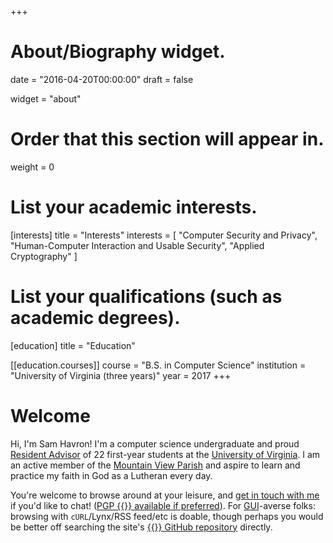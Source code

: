 +++
# About/Biography widget.

date = "2016-04-20T00:00:00"
draft = false

widget = "about"

# Order that this section will appear in.
weight = 0

# List your academic interests.
[interests]
  title = "Interests"
  interests = [
    "Computer Security and Privacy",
    "Human-Computer Interaction and Usable Security",
    "Applied Cryptography"
  ]

# List your qualifications (such as academic degrees).
[education]
  title = "Education"

[[education.courses]]
  course = "B.S. in Computer Science"
  institution = "University of Virginia (three years)"
  year = 2017
+++

# Welcome

Hi, I'm Sam Havron! I'm a computer science undergraduate and proud [Resident
Advisor](http://www.virginia.edu/housing/programs.php?id=ra) of 22 first-year
students at the [University of Virginia](http://www.virginia.edu/). I am an
active member of the [Mountain View Parish](http://www.mvplutherans.org/) and
aspire to learn and practice my faith in God as a Lutheran every day.

You're welcome to browse around at your leisure, and [get in touch with
me](/about) if you'd like to chat! ([PGP {{<fa
key>}} available if preferred](https://keybase.io/samh)). 
For [GUI](https://en.wikipedia.org/wiki/Graphical_user_interface)-averse folks: 
browsing with `cURL`/Lynx/RSS feed/etc is doable, though perhaps you would be better off 
searching the site's 
[{{<fa github>}} GitHub repository](https://github.com/samuelhavron/hogsmeade) directly.
